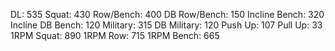 DL: 535
 Squat: 430
 Row/Bench: 400
 DB Row/Bench: 150
 Incline Bench: 320
 Incline DB Bench: 120
 Military: 315
 DB Military: 120
 Push Up: 107
 Pull Up: 33
 1RPM Squat: 890
 1RPM Row: 715
 1RPM Bench: 665
